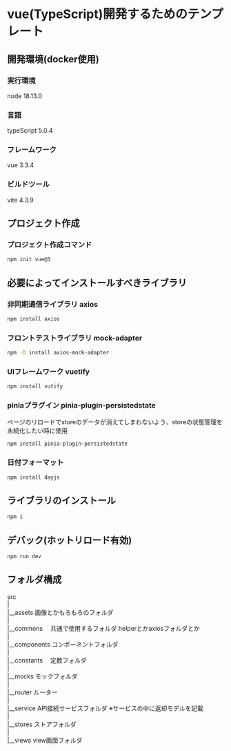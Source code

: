 # vue(TypeScript)開発するためのテンプレート
## 開発環境(docker使用)
### 実行環境
node 18.13.0

### 言語
typeScript 5.0.4

### フレームワーク
vue 3.3.4

### ビルドツール
vite 4.3.9

## プロジェクト作成
### プロジェクト作成コマンド
```bash 
npm init vue@3
```

## 必要によってインストールすべきライブラリ
### 非同期通信ライブラリ axios
```bash 
npm install axios
```
### フロントテストライブラリ mock-adapter
```bash 
npm -D install axios-mock-adapter
```
### UIフレームワーク vuetify
```bash 
npm install vutify
```
### piniaプラグイン pinia-plugin-persistedstate
ページのリロードでstoreのデータが消えてしまわないよう、storeの状態管理を永続化したい時に使用
```bash 
npm install pinia-plugin-persistedstate
```
### 日付フォーマット
```bash 
npm install dayjs
```

## ライブラリのインストール
```bash 
npm i
```

## デバック(ホットリロード有効)
```bash
npm run dev
```

## フォルダ構成
src  
|  
|__assets 画像とかもろもろのフォルダ  
|  
|__commons 　共通で使用するフォルダ helperとかaxiosフォルダとか  
|  
|__components コンポーネントフォルダ  
|  
|__constants 　定数フォルダ  
|  
|__mocks モックフォルダ  
|  
|__router ルーター  
|  
|__service API接続サービスフォルダ ※サービスの中に返却モデルを記載  
|  
|__stores ストアフォルダ  
|  
|__views view画面フォルダ  

